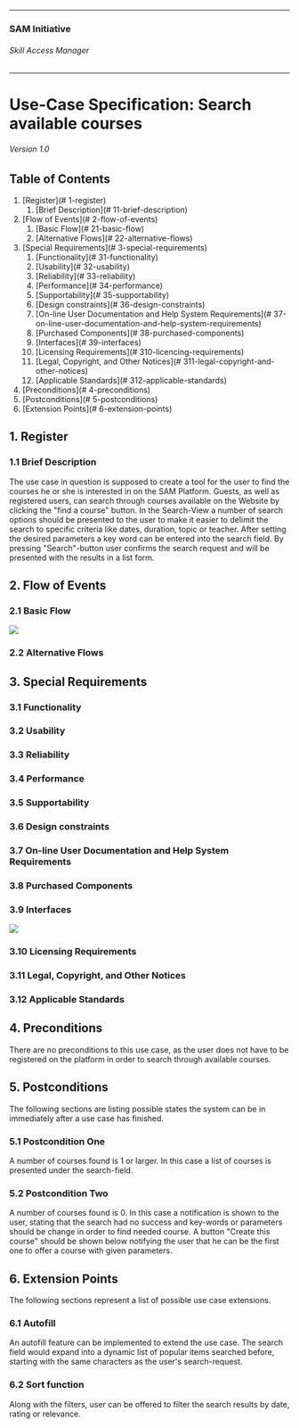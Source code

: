 * * *

### SAM Initiative

###### Skill Access Manager

* * *

# Use-Case Specification: Search available courses

###### Version 1.0

## Table of Contents

1.  [Register](# 1-register)
    1.  [Brief Description](# 11-brief-description)
2.  [Flow of Events](# 2-flow-of-events)
    1.  [Basic Flow](# 21-basic-flow)
    2.  [Alternative Flows](# 22-alternative-flows)
3.  [Special Requirements](# 3-special-requirements)
    1.  [Functionality](# 31-functionality)
    2.  [Usability](# 32-usability)
    3.  [Reliability](# 33-reliability)
    4.  [Performance](# 34-performance)
    5.  [Supportability](# 35-supportability)
    6.  [Design constraints](# 36-design-constraints)
    7.  [On-line User Documentation and Help System Requirements](# 37-on-line-user-documentation-and-help-system-requirements)
    8.  [Purchased Components](# 38-purchased-components)
    9.  [Interfaces](# 39-interfaces)
    10.  [Licensing Requirements](# 310-licencing-requirements)
    11.  [Legal, Copyright, and Other Notices](# 311-legal-copyright-and-other-notices)
    12.  [Applicable Standards](# 312-applicable-standards)
4.  [Preconditions](# 4-preconditions)
5.  [Postconditions](# 5-postconditions)
6.  [Extension Points](# 6-extension-points)

## 1\. Register

### 1.1 Brief Description

The use case in question is supposed to create a tool for the user to find the courses he or she is interested in on the SAM Platform. Guests, as well as registered users, can search through courses available on the Website by clicking the "find a course" button. In the Search-View a number of search options should be presented to the user to make it easier to delimit the search to specific criteria like dates, duration, topic or teacher. After setting the desired parameters a key word can be entered into the search field. By pressing "Search"-button user confirms the search request and will be presented with the results in a list form.

## 2\. Flow of Events

### 2.1 Basic Flow

![](ad_search-available-courses.png)

### 2.2 Alternative Flows

## 3\. Special Requirements

### 3.1 Functionality

### 3.2 Usability

### 3.3 Reliability

### 3.4 Performance

### 3.5 Supportability

### 3.6 Design constraints

### 3.7 On-line User Documentation and Help System Requirements

### 3.8 Purchased Components

### 3.9 Interfaces

![](wf_search-available-courses.png)

### 3.10 Licensing Requirements

### 3.11 Legal, Copyright, and Other Notices

### 3.12 Applicable Standards

## 4\. Preconditions

There are no preconditions to this use case, as the user does not have to be registered on the platform in order to search through available courses.

## 5\. Postconditions

The following sections are listing possible states the system can be in immediately after a use case has finished.

### 5.1 Postcondition One

A number of courses found is 1 or larger. In this case a list of courses is presented under the search-field.

### 5.2 Postcondition Two

A number of courses found is 0\. In this case a notification is shown to the user, stating that the search had no success and key-words or parameters should be change in order to find needed course. A button "Create this course" should be shown below notifying the user that he can be the first one to offer a course with given parameters.

## 6\. Extension Points

The following sections represent a list of possible use case extensions.

### 6.1 Autofill

An autofill feature can be implemented to extend the use case. The search field would expand into a dynamic list of popular items searched before, starting with the same characters as the user's search-request.

### 6.2 Sort function

Along with the filters, user can be offered to filter the search results by date, rating or relevance. 